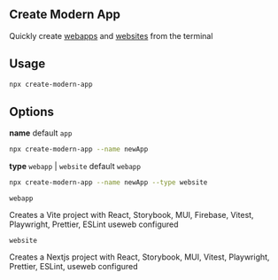 ## Create Modern App

Quickly create [webapps](https://github.com/jeremytenjo/starter-webapp) and [websites](https://github.com/jeremytenjo/starter-website) from the terminal

## Usage

```sh
npx create-modern-app
```

## Options

**name** default `app`

```sh
npx create-modern-app --name newApp
```

**type** `webapp` | `website` default `webapp`

```sh
npx create-modern-app --name newApp --type website
```

`webapp`

Creates a Vite project with React, Storybook, MUI, Firebase, Vitest, Playwright, Prettier, ESLint useweb configured

`website`

Creates a Nextjs project with React, Storybook, MUI, Vitest, Playwright, Prettier, ESLint, useweb configured
